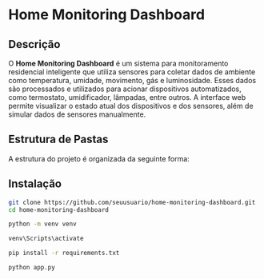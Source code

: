 # Home Monitoring Dashboard

## Descrição

O **Home Monitoring Dashboard** é um sistema para monitoramento residencial inteligente que utiliza sensores para coletar dados de ambiente como temperatura, umidade, movimento, gás e luminosidade. Esses dados são processados e utilizados para acionar dispositivos automatizados, como termostato, umidificador, lâmpadas, entre outros. A interface web permite visualizar o estado atual dos dispositivos e dos sensores, além de simular dados de sensores manualmente.

## Estrutura de Pastas

A estrutura do projeto é organizada da seguinte forma:


## Instalação

   ```bash
   git clone https://github.com/seuusuario/home-monitoring-dashboard.git
   cd home-monitoring-dashboard

   python -m venv venv
  
  venv\Scripts\activate

  pip install -r requirements.txt

  python app.py 

